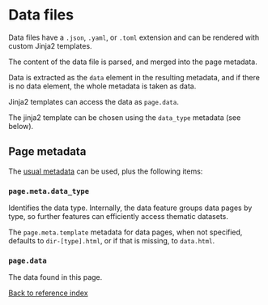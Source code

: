 # Data files

Data files have a `.json`, `.yaml`, or `.toml` extension and can be rendered
with custom Jinja2 templates.

The content of the data file is parsed, and merged into the page metadata.

Data is extracted as the `data` element in the resulting metadata, and if there
is no data element, the whole metadata is taken as data.

Jinja2 templates can access the data as `page.data`.

The jinja2 template can be chosen using the `data_type` metadata (see below).

## Page metadata

The [usual metadata](metadata.md) can be used, plus the following items:

### `page.meta.data_type`

Identifies the data type. Internally, the data feature groups data pages by
type, so further features can efficiently access thematic datasets.

The `page.meta.template` metadata for data pages, when not specified, defaults
to `dir-[type].html`, or if that is missing, to `data.html`.

### `page.data`

The data found in this page.


[Back to reference index](reference.md)
